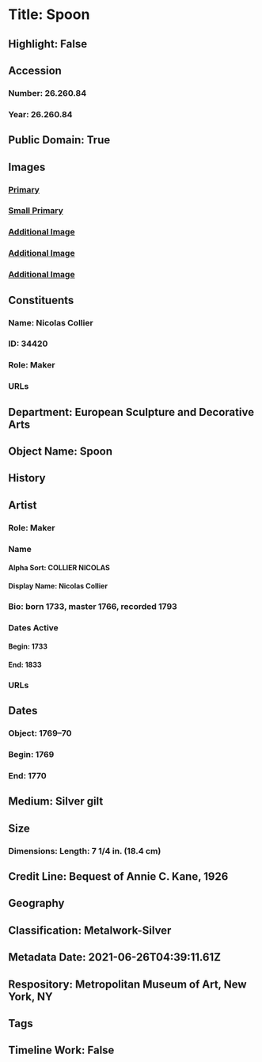 # Title: Spoon
## Highlight: False
## Accession
### Number: 26.260.84
### Year: 26.260.84
## Public Domain: True
## Images
### [Primary](https://images.metmuseum.org/CRDImages/es/original/66173.jpg)
### [Small Primary](https://images.metmuseum.org/CRDImages/es/web-large/66173.jpg)
### [Additional Image](https://images.metmuseum.org/CRDImages/es/original/ES4699.jpg)
### [Additional Image](https://images.metmuseum.org/CRDImages/es/original/76629.jpg)
### [Additional Image](https://images.metmuseum.org/CRDImages/es/original/66175.jpg)
## Constituents
### Name: Nicolas Collier
### ID: 34420
### Role: Maker
### URLs
## Department: European Sculpture and Decorative Arts
## Object Name: Spoon
## History
## Artist
### Role: Maker
### Name
#### Alpha Sort: COLLIER NICOLAS
#### Display Name: Nicolas Collier
### Bio: born 1733, master 1766, recorded 1793
### Dates Active
#### Begin: 1733
#### End: 1833
### URLs
## Dates
### Object: 1769–70
### Begin: 1769
### End: 1770
## Medium: Silver gilt
## Size
### Dimensions: Length: 7 1/4 in. (18.4 cm)
## Credit Line: Bequest of Annie C. Kane, 1926
## Geography
## Classification: Metalwork-Silver
## Metadata Date: 2021-06-26T04:39:11.61Z
## Respository: Metropolitan Museum of Art, New York, NY
## Tags
## Timeline Work: False